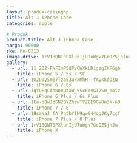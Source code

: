 ```yaml
---
layout: produk-casinghp
title: Alt J iPhone Case
categories: apple

# Produk
product-title: Alt J iPhone Case
harga: 90000
sku: hn-0313
image-drive: 1rV18QNT0PXlunIjUTuWgv7GeOZ5jhJu-
gallery:
  - url: 11_2O2-FNFImP5dPvGWXkLDigzgIKF6gb
    title: iPhone 5 / 5s / SE
  - url: 1U2u9ySm67Tza53uxxMhH--fAykkdOZN-
    title: iPhone 6 / 6s
  - url: 1qYOFqCAhNn8OtaW_5SxFovG17S0_boiz
    title: iPhone 6 Plus / 6s Plus
  - url: 1Ee-p8wJdGN2QYZhzwTYZEE9GV8n3k-n0
    title: iPhone 7 / 8
  - url: 1BsaNaJ_fA_PntbYfH9qw644qgJKy7ccf
    title: iPhone 7 Plus / 8 Plus
  - url: 1rV18QNT0PXlunIjUTuWgv7GeOZ5jhJu-
    title: iPhone X
---
```


